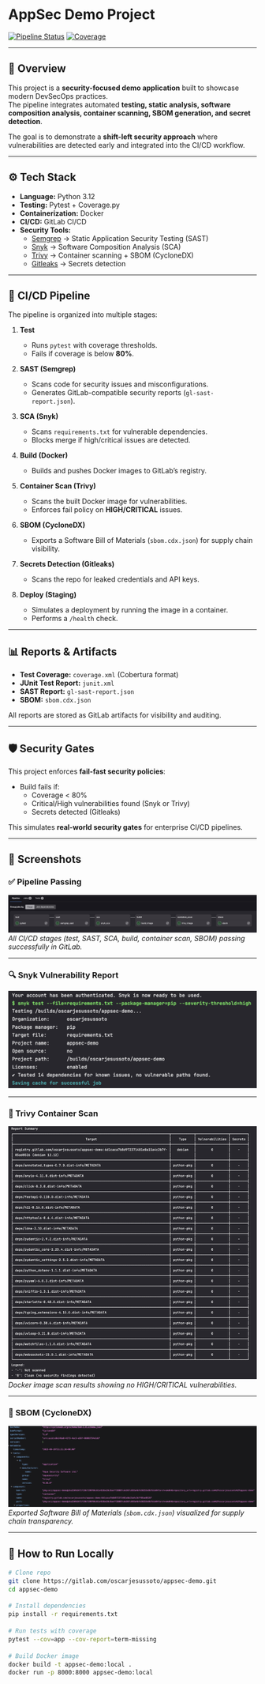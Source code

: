 # AppSec Demo Project

[![Pipeline 
Status](https://gitlab.com/oscarjesussoto/appsec-demo/badges/main/pipeline.svg)](https://gitlab.com/oscarjesussoto/appsec-demo/-/pipelines)
[![Coverage](https://gitlab.com/oscarjesussoto/appsec-demo/badges/main/coverage.svg)](https://gitlab.com/oscarjesussoto/appsec-demo/-/jobs)

---

## 📌 Overview
This project is a **security-focused demo application** built to showcase 
modern DevSecOps practices.  
The pipeline integrates automated **testing, static analysis, software 
composition analysis, container scanning, SBOM generation, and secret 
detection**.  

The goal is to demonstrate a **shift-left security approach** where 
vulnerabilities are detected early and integrated into the CI/CD workflow.

---

## ⚙️ Tech Stack
- **Language:** Python 3.12  
- **Testing:** Pytest + Coverage.py  
- **Containerization:** Docker  
- **CI/CD:** GitLab CI/CD  
- **Security Tools:**
  - [Semgrep](https://semgrep.dev) → Static Application Security Testing 
(SAST)
  - [Snyk](https://snyk.io) → Software Composition Analysis (SCA)
  - [Trivy](https://aquasecurity.github.io/trivy) → Container scanning + 
SBOM (CycloneDX)
  - [Gitleaks](https://github.com/gitleaks/gitleaks) → Secrets detection

---

## 🔐 CI/CD Pipeline
The pipeline is organized into multiple stages:

1. **Test**  
   - Runs `pytest` with coverage thresholds.  
   - Fails if coverage is below **80%**.  

2. **SAST (Semgrep)**  
   - Scans code for security issues and misconfigurations.  
   - Generates GitLab-compatible security reports (`gl-sast-report.json`).  

3. **SCA (Snyk)**  
   - Scans `requirements.txt` for vulnerable dependencies.  
   - Blocks merge if high/critical issues are detected.  

4. **Build (Docker)**  
   - Builds and pushes Docker images to GitLab’s registry.  

5. **Container Scan (Trivy)**  
   - Scans the built Docker image for vulnerabilities.  
   - Enforces fail policy on **HIGH/CRITICAL** issues.  

6. **SBOM (CycloneDX)**  
   - Exports a Software Bill of Materials (`sbom.cdx.json`) for supply 
chain visibility.  

7. **Secrets Detection (Gitleaks)**  
   - Scans the repo for leaked credentials and API keys.  

8. **Deploy (Staging)**  
   - Simulates a deployment by running the image in a container.  
   - Performs a `/health` check.  

---

## 📊 Reports & Artifacts
- **Test Coverage:** `coverage.xml` (Cobertura format)  
- **JUnit Test Report:** `junit.xml`  
- **SAST Report:** `gl-sast-report.json`  
- **SBOM:** `sbom.cdx.json`  

All reports are stored as GitLab artifacts for visibility and auditing.

---

## 🛡️ Security Gates
This project enforces **fail-fast security policies**:
- Build fails if:
  - Coverage < 80%  
  - Critical/High vulnerabilities found (Snyk or Trivy)  
  - Secrets detected (Gitleaks)  

This simulates **real-world security gates** for enterprise CI/CD 
pipelines.

---

## 📸 Screenshots

### ✅ Pipeline Passing
![Pipeline Passing](assets/pipeline.png)  
*All CI/CD stages (test, SAST, SCA, build, container scan, SBOM) passing 
successfully in GitLab.*

---

### 🔍 Snyk Vulnerability Report
![Snyk Report](assets/snyk.png)  

---

### 🐳 Trivy Container Scan
![Trivy Report](assets/trivy.png)  
*Docker image scan results showing no HIGH/CRITICAL vulnerabilities.*

---

### 📜 SBOM (CycloneDX)
![SBOM](assets/sbom.png)  
*Exported Software Bill of Materials (`sbom.cdx.json`) visualized for 
supply chain transparency.*

---

## 🚀 How to Run Locally
```bash
# Clone repo
git clone https://gitlab.com/oscarjesussoto/appsec-demo.git
cd appsec-demo

# Install dependencies
pip install -r requirements.txt

# Run tests with coverage
pytest --cov=app --cov-report=term-missing

# Build Docker image
docker build -t appsec-demo:local .
docker run -p 8000:8000 appsec-demo:local

